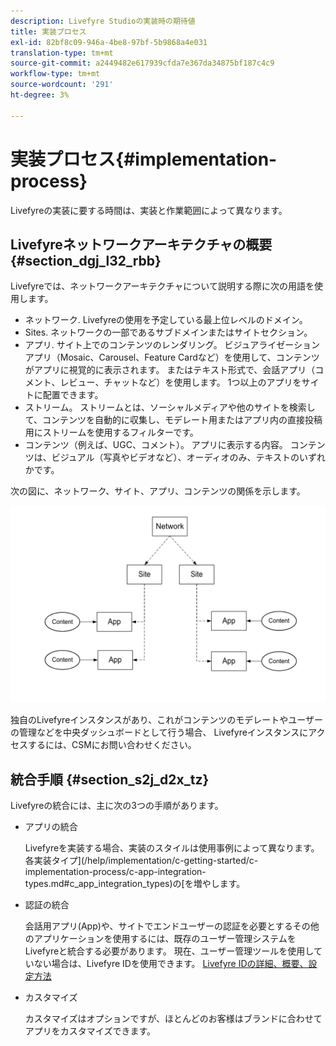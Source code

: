 ```yaml
---
description: Livefyre Studioの実装時の期待値
title: 実装プロセス
exl-id: 82bf8c09-946a-4be8-97bf-5b9868a4e031
translation-type: tm+mt
source-git-commit: a2449482e617939cfda7e367da34875bf187c4c9
workflow-type: tm+mt
source-wordcount: '291'
ht-degree: 3%

---
```


# 実装プロセス{#implementation-process}

Livefyreの実装に要する時間は、実装と作業範囲によって異なります。

## Livefyreネットワークアーキテクチャの概要{#section_dgj_l32_rbb}

Livefyreでは、ネットワークアーキテクチャについて説明する際に次の用語を使用します。

* ネットワーク. Livefyreの使用を予定している最上位レベルのドメイン。
* Sites. ネットワークの一部であるサブドメインまたはサイトセクション。
* アプリ. サイト上でのコンテンツのレンダリング。 ビジュアライゼーションアプリ（Mosaic、Carousel、Feature Cardなど）を使用して、コンテンツがアプリに視覚的に表示されます。 またはテキスト形式で、会話アプリ（コメント、レビュー、チャットなど）を使用します。 1つ以上のアプリをサイトに配置できます。
* ストリーム。 ストリームとは、ソーシャルメディアや他のサイトを検索して、コンテンツを自動的に収集し、モデレート用またはアプリ内の直接投稿用にストリームを使用するフィルターです。
* コンテンツ（例えば、UGC、コメント）。 アプリに表示する内容。 コンテンツは、ビジュアル（写真やビデオなど）、オーディオのみ、テキストのいずれかです。

次の図に、ネットワーク、サイト、アプリ、コンテンツの関係を示します。

![](assets/network_site_architecture.png)

独自のLivefyreインスタンスがあり、これがコンテンツのモデレートやユーザーの管理などを中央ダッシュボードとして行う場合、 Livefyreインスタンスにアクセスするには、CSMにお問い合わせください。

## 統合手順 {#section_s2j_d2x_tz}

Livefyreの統合には、主に次の3つの手順があります。

* アプリの統合

   Livefyreを実装する場合、実装のスタイルは使用事例によって異なります。 各実装タイプ](/help/implementation/c-getting-started/c-implementation-process/c-app-integration-types.md#c_app_integration_types)の[を増やします。

* 認証の統合

   会話用アプリ(App)や、サイトでエンドユーザーの認証を必要とするその他のアプリケーションを使用するには、既存のユーザー管理システムをLivefyreと統合する必要があります。 現在、ユーザー管理ツールを使用していない場合は、Livefyre IDを使用できます。 [Livefyre IDの詳細、概要、設定方法](/help/implementation/c-livefyre-identity-comp/c-livefyre-identity-comp.md#c_livefyre_identity)

* カスタマイズ

   カスタマイズはオプションですが、ほとんどのお客様はブランドに合わせてアプリをカスタマイズできます。
